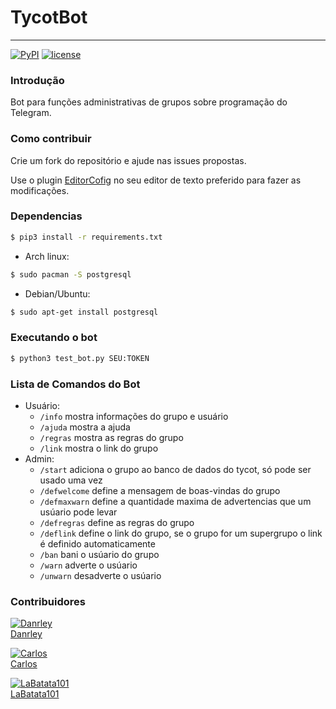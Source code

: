 # TycotBot
----
[![PyPI](https://img.shields.io/badge/python-3.6-blue.svg)]()
[![license](https://img.shields.io/github/license/mashape/apistatus.svg)]()


### Introdução
Bot para funções administrativas de grupos sobre programação do Telegram.

### Como contribuir
Crie um fork do repositório e ajude nas issues propostas.

Use o plugin [EditorCofig](http://editorconfig.org/#download) no seu editor de texto preferido para fazer as modificações.


### Dependencias

```sh
$ pip3 install -r requirements.txt
```
- Arch linux:
```sh
$ sudo pacman -S postgresql
```
- Debian/Ubuntu:
```sh
$ sudo apt-get install postgresql
```

### Executando o bot
```sh
$ python3 test_bot.py SEU:TOKEN
```

### Lista de Comandos do Bot
- Usuário:
    - `/info`   mostra informações do grupo e usuário
    - `/ajuda`  mostra a ajuda
    - `/regras` mostra as regras do grupo
    - `/link`   mostra o link do grupo
- Admin:
    - `/start`      adiciona o grupo ao banco de dados do tycot, só pode ser usado uma vez
    - `/defwelcome` define a mensagem de boas-vindas do grupo
    - `/defmaxwarn` define a quantidade maxima de advertencias que um usúario pode levar
    - `/defregras`  define as regras do grupo
    - `/deflink`    define o link do grupo, se o grupo for um supergrupo o link é definido automaticamente
    - `/ban`        bani o usúario do grupo
    - `/warn`       adverte o usúario
    - `/unwarn`     desadverte o usúario


### Contribuidores
[![Danrley](https://s.gravatar.com/avatar/6854dd9f3f8fc5f363ef5d5f9db1da8c?s=80)](https://github.com/dansenpir)  
[Danrley](https://github.com/dansenpir)  

[![Carlos](https://s.gravatar.com/avatar/b29f6fb12e1e61f1d2a46e1ec2834696?s=80)](https://github.com/chcdc)  
[Carlos](https://github.com/chcdc)  


[![LaBatata101](https://avatars2.githubusercontent.com/u/20308796?s=460&v=4)](https://github.com/LaBatata101)                    
[LaBatata101](https://github.com/LaBatata101)

